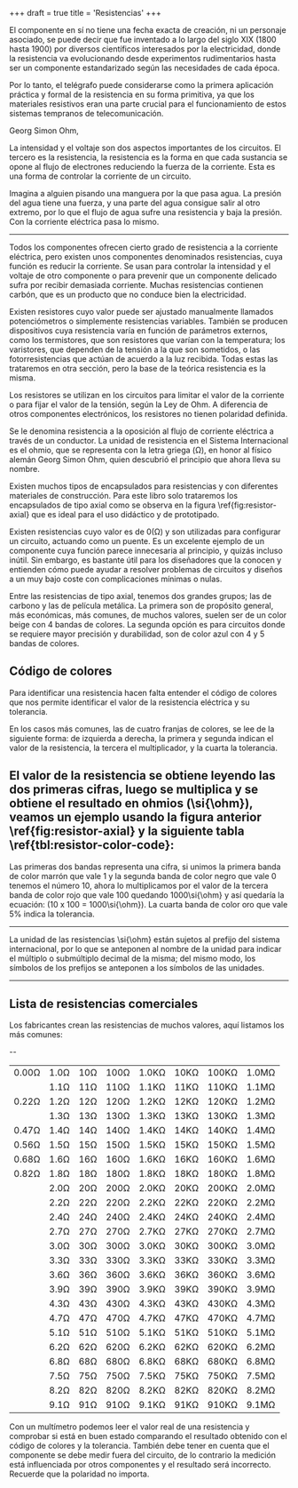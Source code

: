 +++
draft = true
title = 'Resistencias'
+++

El componente en sí no tiene una fecha exacta de creación, ni un personaje asociado, se puede decir que fue inventado a lo largo del siglo XIX (1800 hasta 1900) por diversos científicos interesados por la electricidad, donde la resistencia va evolucionando desde experimentos rudimentarios hasta ser un componente estandarizado según las necesidades de cada época.

Por lo tanto, el telégrafo puede considerarse como la primera aplicación práctica y formal de la resistencia en su forma primitiva, ya que los materiales resistivos eran una parte crucial para el funcionamiento de estos sistemas tempranos de telecomunicación.

Georg Simon Ohm,

La intensidad y el voltaje son dos aspectos importantes de los circuitos. El tercero es la resistencia, la resistencia es la forma en que cada sustancia se opone al flujo de electrones reduciendo la fuerza de la corriente. Esta es una forma de controlar la corriente de un circuito.

Imagina a alguien pisando una manguera por la que pasa agua. La presión del agua tiene una fuerza, y una parte del agua consigue salir al otro extremo, por lo que el flujo de agua sufre una resistencia y baja la presión. Con la corriente eléctrica pasa lo mismo.

---

Todos los componentes ofrecen cierto grado de resistencia a la corriente eléctrica, pero existen unos componentes denominados resistencias, cuya función es reducir la corriente. Se usan para controlar la intensidad y el voltaje de otro componente o para prevenir que un componente delicado sufra por recibir demasiada corriente. Muchas resistencias contienen carbón, que es un producto que no conduce bien la electricidad.

Existen resistores cuyo valor puede ser ajustado manualmente llamados potenciómetros o simplemente resistencias variables. También se producen dispositivos cuya resistencia varía en función de parámetros externos, como los termistores, que son resistores que varían con la temperatura; los varistores, que dependen de la tensión a la que son sometidos, o las fotorresistencias que actúan de acuerdo a la luz recibida. Todas estas las trataremos en otra sección, pero la base de la teórica resistencia es la misma.

Los resistores se utilizan en los circuitos para limitar el valor de la corriente o para fijar el valor de la tensión, según la Ley de Ohm. A diferencia de otros componentes electrónicos, los resistores no tienen polaridad definida.

Se le denomina resistencia a la oposición al flujo de corriente eléctrica a través de un conductor. La unidad de resistencia en el Sistema Internacional es el ohmio, que se representa con la letra griega (&#8486;), en honor al físico alemán Georg Simon Ohm, quien descubrió el principio que ahora lleva su nombre.

Existen muchos tipos de encapsulados para resistencias y con diferentes materiales de construcción. Para este libro solo trataremos los encapsulados de tipo axial como se observa en la figura \ref{fig:resistor-axial} que es ideal para el uso didáctico y de prototipado.

Existen resistencias cuyo valor es de 0(&#8486;) y son utilizadas para configurar un circuito, actuando como un puente. Es un excelente ejemplo de un componente cuya función parece innecesaria al principio, y quizás incluso inútil. Sin embargo, es bastante útil para los diseñadores que la conocen y entienden cómo puede ayudar a resolver problemas de circuitos y diseños a un muy bajo coste con complicaciones mínimas o nulas.

Entre las resistencias de tipo axial, tenemos dos grandes grupos; las de carbono y las de película metálica. La primera son de propósito general, más económicas, más comunes, de muchos valores, suelen ser de un color beige con 4 bandas de colores. La segunda opción es para circuitos donde se requiere mayor precisión y durabilidad, son de color azul con 4 y 5 bandas de colores.

## Código de colores

Para identificar una resistencia hacen falta entender el código de colores que nos permite identificar el valor de la resistencia eléctrica y su tolerancia.

En los casos más comunes, las de cuatro franjas de colores, se lee de la siguiente forma: de izquierda a derecha, la primera y segunda indican el valor de la resistencia, la tercera el multiplicador, y la cuarta la tolerancia.

El valor de la resistencia se obtiene leyendo las dos primeras cifras, luego se multiplica y se obtiene el resultado en ohmios (\si{\ohm}), veamos un ejemplo usando la figura anterior \ref{fig:resistor-axial} y la siguiente tabla \ref{tbl:resistor-color-code}:
 ---

Las primeras dos bandas representa una cifra, si unimos la primera banda de color marrón que vale 1 y la segunda banda de color negro que vale 0 tenemos el número 10, ahora lo multiplicamos por el valor de la tercera banda de color rojo que vale 100 quedando 1000\si{\ohm} y así quedaría la ecuación: \(10 x 100 = 1000\si{\ohm}\). La cuarta banda de color oro que vale 5\% indica la tolerancia.

---

La unidad de las resistencias \si{\ohm} están sujetos al prefijo del sistema internacional, por lo que se anteponen al nombre de la unidad para indicar el múltiplo o submúltiplo decimal de la misma; del mismo modo, los símbolos de los prefijos se anteponen a los símbolos de las unidades.

---

## Lista de resistencias comerciales

Los fabricantes crean las resistencias de muchos valores, aquí listamos los más comunes:

--

|            |            |           |            |             |            |             |             |
|------------|------------|-----------|------------|-------------|------------|-------------|-------------|
|0.00&#8486; | 1.0&#8486; | 10&#8486; | 100&#8486; | 1.0K&#8486; | 10K&#8486; | 100K&#8486; | 1.0M&#8486; |
|            | 1.1&#8486; | 11&#8486; | 110&#8486; | 1.1K&#8486; | 11K&#8486; | 110K&#8486; | 1.1M&#8486; |
|0.22&#8486; | 1.2&#8486; | 12&#8486; | 120&#8486; | 1.2K&#8486; | 12K&#8486; | 120K&#8486; | 1.2M&#8486; |
|            | 1.3&#8486; | 13&#8486; | 130&#8486; | 1.3K&#8486; | 13K&#8486; | 130K&#8486; | 1.3M&#8486; |
|0.47&#8486; | 1.4&#8486; | 14&#8486; | 140&#8486; | 1.4K&#8486; | 14K&#8486; | 140K&#8486; | 1.4M&#8486; |
|0.56&#8486; | 1.5&#8486; | 15&#8486; | 150&#8486; | 1.5K&#8486; | 15K&#8486; | 150K&#8486; | 1.5M&#8486; |
|0.68&#8486; | 1.6&#8486; | 16&#8486; | 160&#8486; | 1.6K&#8486; | 16K&#8486; | 160K&#8486; | 1.6M&#8486; |
|0.82&#8486; | 1.8&#8486; | 18&#8486; | 180&#8486; | 1.8K&#8486; | 18K&#8486; | 180K&#8486; | 1.8M&#8486; |
|            | 2.0&#8486; | 20&#8486; | 200&#8486; | 2.0K&#8486; | 20K&#8486; | 200K&#8486; | 2.0M&#8486; |
|            | 2.2&#8486; | 22&#8486; | 220&#8486; | 2.2K&#8486; | 22K&#8486; | 220K&#8486; | 2.2M&#8486; |
|            | 2.4&#8486; | 24&#8486; | 240&#8486; | 2.4K&#8486; | 24K&#8486; | 240K&#8486; | 2.4M&#8486; |
|            | 2.7&#8486; | 27&#8486; | 270&#8486; | 2.7K&#8486; | 27K&#8486; | 270K&#8486; | 2.7M&#8486; |
|            | 3.0&#8486; | 30&#8486; | 300&#8486; | 3.0K&#8486; | 30K&#8486; | 300K&#8486; | 3.0M&#8486; |
|            | 3.3&#8486; | 33&#8486; | 330&#8486; | 3.3K&#8486; | 33K&#8486; | 330K&#8486; | 3.3M&#8486; |
|            | 3.6&#8486; | 36&#8486; | 360&#8486; | 3.6K&#8486; | 36K&#8486; | 360K&#8486; | 3.6M&#8486; |
|            | 3.9&#8486; | 39&#8486; | 390&#8486; | 3.9K&#8486; | 39K&#8486; | 390K&#8486; | 3.9M&#8486; |
|            | 4.3&#8486; | 43&#8486; | 430&#8486; | 4.3K&#8486; | 43K&#8486; | 430K&#8486; | 4.3M&#8486; |
|            | 4.7&#8486; | 47&#8486; | 470&#8486; | 4.7K&#8486; | 47K&#8486; | 470K&#8486; | 4.7M&#8486; |
|            | 5.1&#8486; | 51&#8486; | 510&#8486; | 5.1K&#8486; | 51K&#8486; | 510K&#8486; | 5.1M&#8486; |
|            | 6.2&#8486; | 62&#8486; | 620&#8486; | 6.2K&#8486; | 62K&#8486; | 620K&#8486; | 6.2M&#8486; |
|            | 6.8&#8486; | 68&#8486; | 680&#8486; | 6.8K&#8486; | 68K&#8486; | 680K&#8486; | 6.8M&#8486; |
|            | 7.5&#8486; | 75&#8486; | 750&#8486; | 7.5K&#8486; | 75K&#8486; | 750K&#8486; | 7.5M&#8486; |
|            | 8.2&#8486; | 82&#8486; | 820&#8486; | 8.2K&#8486; | 82K&#8486; | 820K&#8486; | 8.2M&#8486; |
|            | 9.1&#8486; | 91&#8486; | 910&#8486; | 9.1K&#8486; | 91K&#8486; | 910K&#8486; | 9.1M&#8486; |

Con un multímetro podemos leer el valor real de una resistencia y comprobar si está en buen estado comparando el resultado obtenido con el código de colores y la tolerancia. También debe tener en cuenta que el componente se debe medir fuera del circuito, de lo contrario la medición está influenciada por otros componentes y el resultado será incorrecto. Recuerde que la polaridad no importa.
